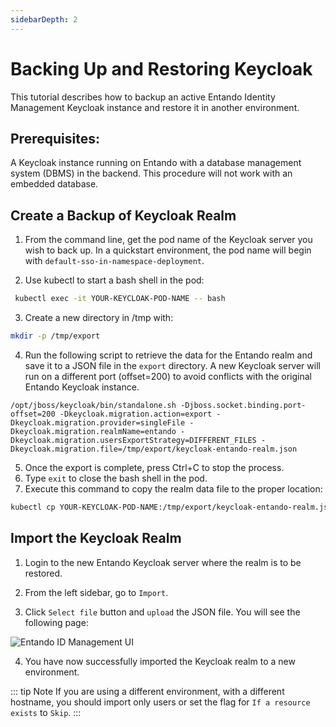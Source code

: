 ```yaml
---
sidebarDepth: 2
---
```


# Backing Up and Restoring Keycloak


This tutorial describes how to backup an active Entando Identity Management Keycloak instance and restore it in another environment.

## Prerequisites:
A Keycloak instance running on Entando with a database management system (DBMS) in the backend. This procedure will not work with an embedded database. 

## Create a Backup of Keycloak Realm
1. From the command line, get the pod name of the Keycloak server you wish to back up. In a quickstart environment, the pod name will begin with `default-sso-in-namespace-deployment`.

2. Use kubectl to start a bash shell in the pod:
``` bash
 kubectl exec -it YOUR-KEYCLOAK-POD-NAME -- bash
 ```
3. Create a new directory in /tmp with:
``` bash
mkdir -p /tmp/export 
 ```

4. Run the following script to retrieve the data for the Entando realm and save it to a JSON file in the `export` directory. A new Keycloak server will run on a different port (offset=200) to avoid conflicts with the original Entando Keycloak instance.
```
/opt/jboss/keycloak/bin/standalone.sh -Djboss.socket.binding.port-offset=200 -Dkeycloak.migration.action=export -Dkeycloak.migration.provider=singleFile -Dkeycloak.migration.realmName=entando -Dkeycloak.migration.usersExportStrategy=DIFFERENT_FILES -Dkeycloak.migration.file=/tmp/export/keycloak-entando-realm.json
```
5. Once the export is complete, press Ctrl+C to stop the process.
6. Type `exit` to close the bash shell in the pod.
7. Execute this command to copy the realm data file to the proper location:  
``` bash
kubectl cp YOUR-KEYCLOAK-POD-NAME:/tmp/export/keycloak-entando-realm.json keycloak-entando-realm.json
```
## Import the Keycloak Realm
1. Login to the new Entando Keycloak server where the realm is to be restored.

2. From the left sidebar, go to `Import`.
 
3. Click `Select file` button and `upload` the JSON file. You will see the following page:

![Entando ID Management UI](./img/import-keycloak.png)

4. You have now successfully imported the Keycloak realm to a new environment.

::: tip Note
If you are using a different environment, with a different hostname, you should import only users or set the flag for `If a resource exists` to `Skip`.
:::